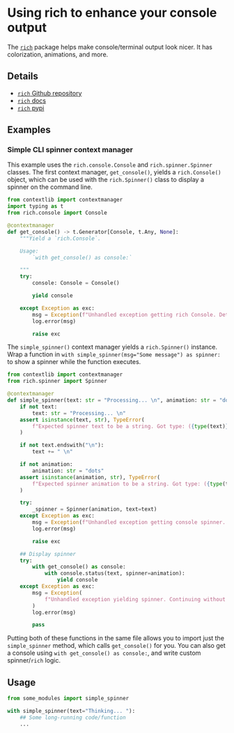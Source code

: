 # Using rich to enhance your console output

The [`rich`](https://github.com/Textualize/rich) package helps make console/terminal output look nicer. It has colorization, animations, and more.

## Details

- [`rich` Github repository](https://github.com/Textualize/rich)
- [`rich` docs](https://rich.readthedocs.io/en/stable/introduction.html)
- [`rich` pypi](https://pypi.org/project/rich/)

## Examples

### Simple CLI spinner context manager

This example uses the `rich.console.Console` and `rich.spinner.Spinner` classes. The first context manager, `get_console()`, yields a `rich.Console()` object, which can be used with the `rich.Spinner()` class to display a spinner on the command line.

```python title="get_console() function" linenums="1"
from contextlib import contextmanager
import typing as t
from rich.console import Console

@contextmanager
def get_console() -> t.Generator[Console, t.Any, None]:
    """Yield a `rich.Console`.

    Usage:
        `with get_console() as console:`

    """
    try:
        console: Console = Console()

        yield console

    except Exception as exc:
        msg = Exception(f"Unhandled exception getting rich Console. Details: {exc}")
        log.error(msg)

        raise exc

```

The `simple_spinner()` context manager yields a `rich.Spinner()` instance. Wrap a function in `with simple_spinner(msg="Some message") as spinner:` to show a spinner while the function executes.

```python title="simple_spinner()" linenums="1"
from contextlib import contextmanager
from rich.spinner import Spinner

@contextmanager
def simple_spinner(text: str = "Processing... \n", animation: str = "dots"):
    if not text:
        text: str = "Processing... \n"
    assert isinstance(text, str), TypeError(
        f"Expected spinner text to be a string. Got type: ({type(text)})"
    )

    if not text.endswith("\n"):
        text += " \n"

    if not animation:
        animation: str = "dots"
    assert isinstance(animation, str), TypeError(
        f"Expected spinner animation to be a string. Got type: ({type(text)})"
    )

    try:
        _spinner = Spinner(animation, text=text)
    except Exception as exc:
        msg = Exception(f"Unhandled exception getting console spinner. Details: {exc}")
        log.error(msg)

        raise exc

    ## Display spinner
    try:
        with get_console() as console:
            with console.status(text, spinner=animation):
                yield console
    except Exception as exc:
        msg = Exception(
            f"Unhandled exception yielding spinner. Continuing without animation. Details: {exc}"
        )
        log.error(msg)

        pass
```

Putting both of these functions in the same file allows you to import just the `simple_spinner` method, which calls `get_console()` for you. You can also get a console using `with get_console() as console:`, and write custom spinner/`rich` logic.

## Usage

```python title="Example CLI spinner" linenums="1"
from some_modules import simple_spinner

with simple_spinner(text="Thinking... "):
    ## Some long-running code/function
    ...

```
